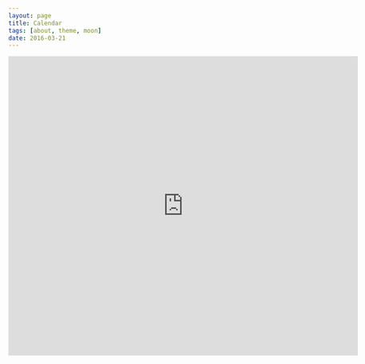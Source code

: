 ```yaml
---
layout: page
title: Calendar
tags: [about, theme, moon]
date: 2016-03-21
---
```

    
<iframe src="https://calendar.google.com/calendar/embed?src=cmr17p1neu6m9sfptvjvt93db0%40group.calendar.google.com&ctz=America/New_York" style="border: 0" width="700" height="600" frameborder="0" scrolling="no"></iframe>
